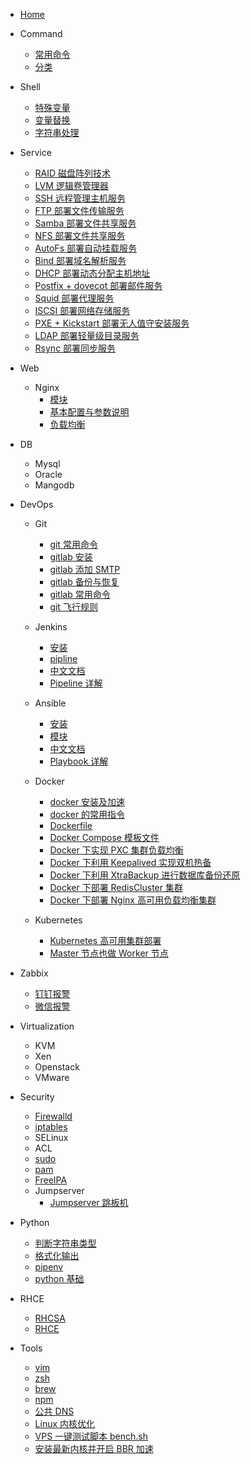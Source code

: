 <!--
 * @Author: jangrui
 * @Date: 2019-07-02 21:40:50
 * @LastEditors: jangrui
 * @LastEditTime: 2019-09-19 22:38:22
 * @version: 
 * @Descripttion: Siderbar
 -->

- [Home](/)

- Command
  - [常用命令](/command/cmd)
  - [分类](command/)

- Shell
  - [特殊变量](shell/special-var)
  - [变量替换](shell/var-replace)
  - [字符串处理](shell/string-processing)

- Service
  - [RAID 磁盘阵列技术](service/raid)
  - [LVM 逻辑卷管理器](service/lvm)
  - [SSH 远程管理主机服务](service/ssh)
  - [FTP 部署文件传输服务](service/ftp)
  - [Samba 部署文件共享服务](service/samba)
  - [NFS 部署文件共享服务](service/nfs)
  - [AutoFs 部署自动挂载服务](service/autofs)
  - [Bind 部署域名解析服务](service/bind)
  - [DHCP 部署动态分配主机地址](service/dhcp)
  - [Postfix + dovecot 部署邮件服务](service/mail)
  - [Squid 部署代理服务](service/proxy)
  - [ISCSI 部署网络存储服务](service/iscsi)
  - [PXE + Kickstart 部署无人值守安装服务](service/unattended)
  - [LDAP 部署轻量级目录服务](service/ldap)
  - [Rsync 部署同步服务](service/rsync)
  <!-- - [SSHFS](service/sshfs) -->
  <!-- - [OXFS](service/oxfs) -->

- Web
  - Nginx
    - [模块](/nginx/module)
    - [基本配置与参数说明](nginx/config)
    - [负载均衡](nginx/upstream)

- DB
  - Mysql
  - Oracle
  - Mangodb

- DevOps
  - Git
    - [git 常用命令](git/cmd)
    - [gitlab 安装](git/gitlab-install)
    - [gitlab 添加 SMTP](git/gitlab-smtp)
    - [gitlab 备份与恢复](git/gitlab-backup-recovery)
    - [gitlab 常用命令](git/gitlab-cmd)
    - [git 飞行规则](git/fly.md)

  - Jenkins
    - [安装](jenkins/install)
    - [pipline](jenkins/pipline)
    - [中文文档](https://jenkins.io/zh/doc/)
    - [Pipeline 详解](https://jenkins.io/zh/doc/book/pipeline/syntax/)

  - Ansible
    - [安装](ansible/install)
    - [模块](ansible/module)
    - [中文文档](http://www.ansible.com.cn/)
    - [Playbook 详解](http://www.ansible.com.cn/docs/playbooks.html)

  - Docker
    - [docker 安装及加速](docker/install)
    - [docker 的常用指令](docker/cmd)
    - [Dockerfile](docker/dockerfile)
    - [Docker Compose 模板文件](docker/compose)
    - [Docker 下实现 PXC 集群负载均衡](docker/deploy-pxc)
    - [Docker 下利用 Keepalived 实现双机热备](docker/deploy-ha-keepalived)
    - [Docker 下利用 XtraBackup 进行数据库备份还原](docker/deploy-xtrabackup)
    - [Docker 下部署 RedisCluster 集群](docker/deploy-redis-cluster)
    - [Docker 下部署 Nginx 高可用负载均衡集群](docker/deploy-ha-nginx)

  - Kubernetes
    - [Kubernetes 高可用集群部署](k8s/kubernetes-ha-kubeadm)
    - [Master 节点也做 Worker 节点](k8s/master-worker)

- Zabbix
  - [钉钉报警](zabbix/dingding)
  - [微信报警](zabbix/wechat)

- Virtualization
  - KVM
  - Xen
  - Openstack
  - VMware

- Security
  - [Firewalld](command/firewall-cmd)
  - [iptables](command/iptables)
  - SELinux
  - ACL
  - [sudo](security/sudo)
  - [pam](security/pam)
  - [FreeIPA](security/freeipa)
  - Jumpserver
    - [Jumpserver 跳板机](http://docs.jumpserver.org/zh/docs/index.html)

- Python
  - [判断字符串类型](python/str-is-type)
  - [格式化输出](python/formatted-output)
  - [pipenv](python/pipenv)
  - [python 基础](python/basic)

- RHCE
  - [RHCSA](rhce/rhcsa)
  - [RHCE](rhce/rhce)

- Tools
  - [vim](tools/vim)
  - [zsh](tools/zsh)
  - [brew](tools/brew)
  - [npm](tools/npm)
  - [公共 DNS](tools/dns)
  - [Linux 内核优化](tools/sysctl)
  - [VPS 一键测试脚本 bench.sh](tools/bench.sh)
  - [安装最新内核并开启 BBR 加速](tools/bbr)
  